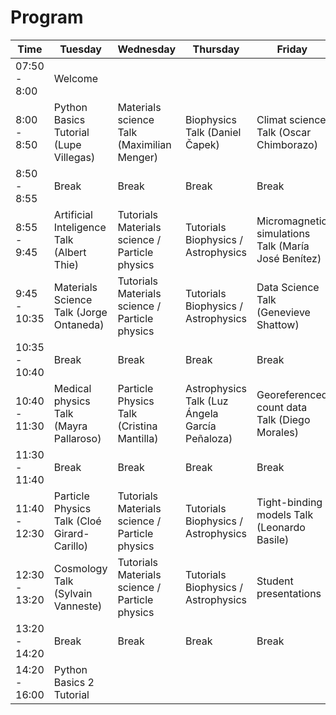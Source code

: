 # Program


| Time  | Tuesday | Wednesday | Thursday | Friday |
| ------------- | ------------- | ------------- | ------------- | ------------- |
| 07:50 - 8:00  | Welcome  | | | |
| 8:00 - 8:50  | Python Basics Tutorial  (Lupe Villegas)  | Materials science Talk (Maximilian Menger)	| Biophysics Talk (Daniel Čapek) | Climat science Talk (Oscar Chimborazo)|
| 8:50 - 8:55  |  Break | Break | Break | Break |
| 8:55 - 9:45 | Artificial Inteligence Talk (Albert Thie)  | Tutorials Materials science / Particle physics| Tutorials Biophysics / Astrophysics | Micromagnetic simulations Talk (María José Benítez) |
| 9:45 - 10:35  | Materials Science Talk (Jorge Ontaneda)  | Tutorials Materials science / Particle physics| Tutorials Biophysics / Astrophysics | Data Science Talk (Genevieve Shattow) |
| 10:35 - 10:40  |  Break | Break | Break | Break |
| 10:40 - 11:30  | Medical physics Talk (Mayra Pallaroso) | Particle Physics Talk (Cristina Mantilla) | Astrophysics Talk (Luz Ángela García Peñaloza) | Georeferenced count data Talk (Diego Morales) |
| 11:30 - 11:40  |  Break | Break | Break| Break|
| 11:40 - 12:30  | Particle Physics Talk (Cloé Girard-Carillo) |Tutorials Materials science / Particle physics | Tutorials Biophysics / Astrophysics | Tight-binding models Talk (Leonardo Basile) |
| 12:30 - 13:20  | Cosmology Talk (Sylvain Vanneste)  | Tutorials Materials science / Particle physics | Tutorials Biophysics / Astrophysics | Student presentations |
| 13:20 - 14:20  |  Break | Break | Break | Break |
| 14:20 - 16:00  | Python Basics 2 Tutorial | | | |

